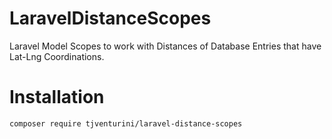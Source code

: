 # LaravelDistanceScopes

Laravel Model Scopes to work with Distances of Database Entries that have Lat-Lng Coordinations.

# Installation

```
composer require tjventurini/laravel-distance-scopes
```